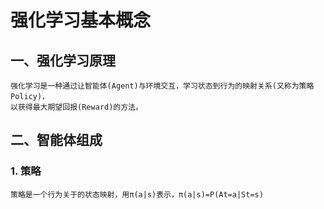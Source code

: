 # 强化学习基本概念

## 一、强化学习原理
    强化学习是一种通过让智能体(Agent)与环境交互，学习状态到行为的映射关系(又称为策略Policy)，
    以获得最大期望回报(Reward)的方法。
## 二、智能体组成
### 1. 策略
    策略是一个行为关于的状态映射，用π(a|s)表示，π(a|s)=P(At=a|St=s)
   
    





